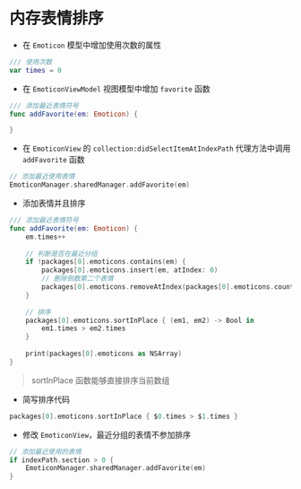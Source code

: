 # 内存表情排序

* 在 `Emoticon` 模型中增加使用次数的属性

```swift
/// 使用次数
var times = 0
```

* 在 `EmoticonViewModel` 视图模型中增加 `favorite` 函数

```swift
/// 添加最近表情符号
func addFavorite(em: Emoticon) {

}
```

* 在 `EmoticonView` 的 `collection:didSelectItemAtIndexPath` 代理方法中调用 `addFavorite` 函数

```swift
// 添加最近使用表情
EmoticonManager.sharedManager.addFavorite(em)
```

* 添加表情并且排序

```swift
/// 添加最近表情符号
func addFavorite(em: Emoticon) {
    em.times++
    
    // 判断是否在最近分组
    if !packages[0].emoticons.contains(em) {
        packages[0].emoticons.insert(em, atIndex: 0)
        // 删除倒数第二个表情
        packages[0].emoticons.removeAtIndex(packages[0].emoticons.count - 2)
    }
    
    // 排序
    packages[0].emoticons.sortInPlace { (em1, em2) -> Bool in
        em1.times > em2.times
    }
    
    print(packages[0].emoticons as NSArray)
}

```

> sortInPlace 函数能够直接排序当前数组

* 简写排序代码

```swift
packages[0].emoticons.sortInPlace { $0.times > $1.times }
```

* 修改 `EmoticonView`，最近分组的表情不参加排序

```swift
// 添加最近使用的表情
if indexPath.section > 0 {
    EmoticonManager.sharedManager.addFavorite(em)
}
```
